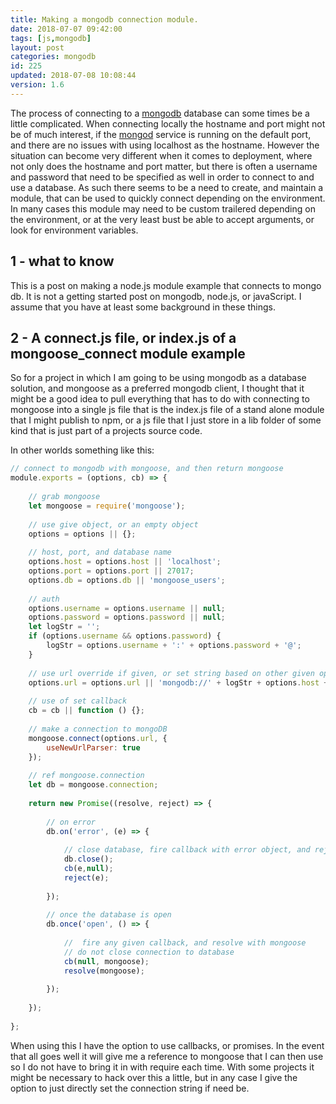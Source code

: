 ```yaml
---
title: Making a mongodb connection module.
date: 2018-07-07 09:42:00
tags: [js,mongodb]
layout: post
categories: mongodb
id: 225
updated: 2018-07-08 10:08:44
version: 1.6
---
```


The process of connecting to a [mongodb](https://www.mongodb.com/) database can some times be a little complicated. When connecting locally the hostname and port might not be of much interest, if the [mongod](https://docs.mongodb.com/manual/reference/program/mongod/) service is running on the default port, and there are no issues with using localhost as the hostname. However the situation can become very different when it comes to deployment, where not only does the hostname and port matter, but there is often a username and password that need to be specified as well in order to connect to and use a database. As such there seems to be a need to create, and maintain a module, that can be used to quickly connect depending on the environment. In many cases this module may need to be custom trailered depending on the environment, or at the very least bust be able to accept arguments, or look for environment variables.

<!-- more -->

## 1 - what to know

This is a post on making a node.js module example that connects to mongo db. It is not a getting started post on mongodb, node.js, or javaScript. I assume that you have at least some background in these things.


## 2 - A connect.js file, or index.js of a mongoose_connect module example

So for a project in which I am going to be using mongodb as a database solution, and mongoose as a preferred mongodb client, I thought that it might be a good idea to pull everything that has to do with connecting to mongoose into a single js file that is the index.js file of a stand alone module that I might publish to npm, or a js file that I just store in a lib folder of some kind that is just part of a projects source code.

In other worlds something like this:

```js
// connect to mongodb with mongoose, and then return mongoose
module.exports = (options, cb) => {
 
    // grab mongoose
    let mongoose = require('mongoose');
 
    // use give object, or an empty object
    options = options || {};
 
    // host, port, and database name
    options.host = options.host || 'localhost';
    options.port = options.port || 27017;
    options.db = options.db || 'mongoose_users';
 
    // auth
    options.username = options.username || null;
    options.password = options.password || null;
    let logStr = '';
    if (options.username && options.password) {
        logStr = options.username + ':' + options.password + '@';
    }
 
    // use url override if given, or set string based on other given options or defaults
    options.url = options.url || 'mongodb://' + logStr + options.host + ':' + options.port + '/' + options.db;
 
    // use of set callback
    cb = cb || function () {};
 
    // make a connection to mongoDB
    mongoose.connect(options.url, {
        useNewUrlParser: true
    });
 
    // ref mongoose.connection
    let db = mongoose.connection;
 
    return new Promise((resolve, reject) => {
 
        // on error
        db.on('error', (e) => {
 
            // close database, fire callback with error object, and reject.
            db.close();
            cb(e,null);
            reject(e);
 
        });
 
        // once the database is open
        db.once('open', () => {
 
            //  fire any given callback, and resolve with mongoose
            // do not close connection to database
            cb(null, mongoose);
            resolve(mongoose);
 
        });
 
    });
 
};
```

When using this I have the option to use callbacks, or promises. In the event that all goes well it will give me a reference to mongoose that I can then use so I do not have to bring it in with require each time. With some projects it might be necessary to hack over this a little, but in any case I give the option to just directly set the connection string if need be.